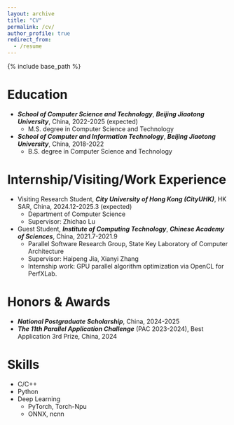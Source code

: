 ```yaml
---
layout: archive
title: "CV"
permalink: /cv/
author_profile: true
redirect_from:
  - /resume
---
```


{% include base_path %}

Education
======
<!-- * Ph.D in Version Control Theory, GitHub University, 2018 (expected) -->
* ***School of Computer Science and Technology***, ***Beijing Jiaotong University***, China, 2022-2025 (expected)
  * M.S. degree in Computer Science and Technology
* ***School of Computer and Information Technology***, ***Beijing Jiaotong University***, China, 2018-2022
  * B.S. degree in Computer Science and Technology

Internship/Visiting/Work Experience
======
* Visiting Research Student, ***City University of Hong Kong (CityUHK)***, HK SAR, China, 2024.12-2025.3 (expected)
  * Department of Computer Science
  * Supervisor: Zhichao Lu
* Guest Student, ***Institute of Computing Technology***, ***Chinese Academy of Sciences***, China, 2021.7-2021.9
  * Parallel Software Research Group, State Key Laboratory of Computer Architecture
  * Supervisor: Haipeng Jia, Xianyi Zhang
  * Internship work: GPU parallel algorithm optimization via OpenCL for PerfXLab.

Honors & Awards
======
* ***National Postgraduate Scholarship***, China, 2024-2025
* ***The 11th Parallel Application Challenge*** (PAC 2023-2024), Best Application 3rd Prize, China, 2024

Skills
======
* C/C++
* Python
* Deep Learning
  * PyTorch, Torch-Npu
  * ONNX, ncnn

<!--
Publications
======
  <ul>{% for post in site.publications %}
    {% include archive-single-cv.html %}
  {% endfor %}</ul>
  -->
